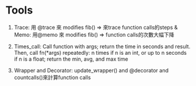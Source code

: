 # Tools

1. Trace: 用 @trace 來 modifies fib() => 來trace function calls的steps & Memo: 用@memo 來 modifies fib() => function calls的次數大幅下降

2. Times_call: Call function with args; return the time in seconds and result. Then, call fn(*args) repeatedly: n times if n is an int, or up to n seconds if n is a float; return the min, avg, and max time

3. Wrapper and Decorator: update_wrapper() and @decorator and countcalls()來計算function calls
